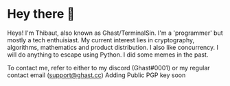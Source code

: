 # Hey there 👋

Heya! I'm Thibaut, also known as Ghast/TerminalSin. I'm a 'programmer' but mostly a tech enthuisiast. My current interest lies in cryptography, algorithms, mathematics and product distribution. 
I also like concurrency. I will do anything to escape using Python. I did some memes in the past. 

To contact me, refer to either to my discord (Ghast#0001) or my regular contact email (support@ghast.cc)
Adding Public PGP key soon
